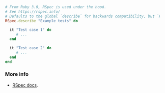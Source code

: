 ```ruby
# From Ruby 3.0, RSpec is used under the hood.
# See https://rspec.info/
# Defaults to the global `describe` for backwards compatibility, but `RSpec.desribe` works as well.
RSpec.describe "Example tests" do
  
  it "Test case 1" do
     # ...
  end

  it "Test case 2" do
     # ...
  end
end
```

### More info

- [RSpec docs](https://rspec.info/documentation/3.12/rspec-core/).
